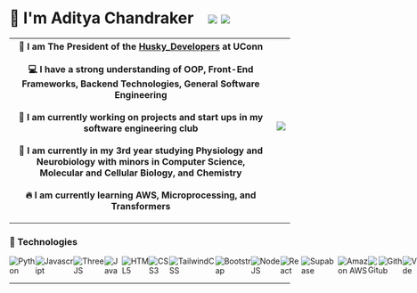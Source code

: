 # 👋 I'm Aditya Chandraker &nbsp;&nbsp; [![](https://img.shields.io/badge/linkedin-%230077B5.svg?&style=for-the-badge&logo=linkedin&logoColor=white)](www.linkedin.com/in/aditya-chandraker-68081822a) [![](https://img.shields.io/badge/Gmail-D14836?style=for-the-badge&logo=gmail&logoColor=white)](mailto:aditya.chandraker@uconn.edu)

| 🔭 I am The President of the [Husky_Developers](https://husky-developers.github.io/) at UConn <br><br> 💻 I have a strong understanding of OOP, Front-End Frameworks, Backend Technologies, General Software Engineering <br><br> 🌱 I am currently working on projects and start ups in my software engineering club <br><br> 🔬 I am currently in my 3rd year studying Physiology and Neurobiology with minors in Computer Science, Molecular and Cellular Biology, and Chemistry <br><br> 🔥 I am currently learning AWS, Microprocessing, and Transformers | <img style="float: right;" src="https://husky-developers.github.io/assets/images/logos/husky-dev.jpg"> |
|-------------------------------------------------------------------------------------------------------------------------------------------------------------------------------------------------------------------------------------------------------------------------------------------------------------------------------------------------------------------------------------------------------------------------------------------------------------------------------------------------------------------------------------------------------------------------------------------------------------------------------------------------------------------------------------------------------------------------------|--------------------------------------------------------------------------------------------------------|

---

### 📱 Technologies 
<div style="display:flex">
<img alt="Python" src="https://img.shields.io/badge/Python-FFD43B?style=for-the-badge&logo=python&logoColor=blue">
<img alt="Javascript" src="https://img.shields.io/badge/JavaScript-323330?style=for-the-badge&logo=javascript&logoColor=F7DF1E">
<img alt="ThreeJS" src="https://img.shields.io/badge/Three.js-000000?style=for-the-badge&logo=three.js&logoColor=white">
<img alt="Java" src="https://img.shields.io/badge/Java-ED8B00?style=for-the-badge&logo=java&logoColor=white">
<img alt="HTML5" src="https://img.shields.io/badge/html5%20-%23E34F26.svg?&style=for-the-badge&logo=html5&logoColor=white"/>
<img alt="CSS3" src="https://img.shields.io/badge/css3%20-%231572B6.svg?&style=for-the-badge&logo=css3&logoColor=white"/>
<img alt="TailwindCSS" src="https://img.shields.io/badge/Tailwind_CSS-38B2AC?style=for-the-badge&logo=tailwind-css&logoColor=white">
<img alt="Bootstrap" src="https://img.shields.io/badge/Bootstrap-563D7C?style=for-the-badge&logo=bootstrap&logoColor=white">
<img alt="NodeJS" src="https://img.shields.io/badge/node.js%20-%2343853D.svg?&style=for-the-badge&logo=node.js&logoColor=white"/>
<img alt="React" src="https://img.shields.io/badge/React-20232A?style=for-the-badge&logo=react&logoColor=61DAFB">
<img alt="Supabase" src="https://img.shields.io/badge/Supabase-181818?style=for-the-badge&logo=supabase&logoColor=white">
<img alt="Amazon AWS" src="https://img.shields.io/badge/Amazon_AWS-232F3E?style=for-the-badge&logo=amazon-aws&logoColor=white">
<img alt="Git" src="https://img.shields.io/badge/GIT-E44C30?style=for-the-badge&logo=git&logoColor=white">
<img alt="Github" src="https://img.shields.io/badge/GitHub-100000?style=for-the-badge&logo=github&logoColor=white">
<img alt="VSCode" src="https://img.shields.io/badge/VSCode-0078D4?style=for-the-badge&logo=visual%20studio%20code&logoColor=white">
<img alt="RaspberryPi" src="https://img.shields.io/badge/Raspberry%20Pi-A22846?style=for-the-badge&logo=Raspberry%20Pi&logoColor=white">
</div>

---
